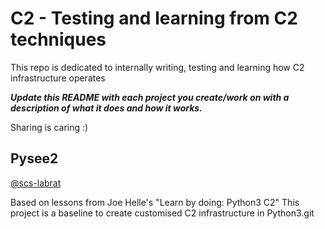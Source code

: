 # C2 - Testing and learning from C2 techniques

This repo is dedicated to internally writing, testing and learning how C2 infrastructure operates

***Update this README with each project you create/work on with a description of what it does and how it works.***

Sharing is caring :)

## Pysee2
[@scs-labrat](https://github.com/scs-labrat)

Based on lessons from Joe Helle's "Learn by doing: Python3 C2"  This project is a baseline to create customised C2 infrastructure in Python3.git 
